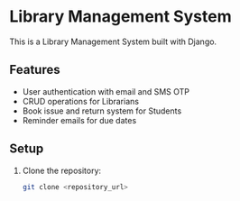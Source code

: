 # Library Management System

This is a Library Management System built with Django.

## Features

- User authentication with email and SMS OTP
- CRUD operations for Librarians
- Book issue and return system for Students
- Reminder emails for due dates

## Setup

1. Clone the repository:
   ```sh
   git clone <repository_url>
